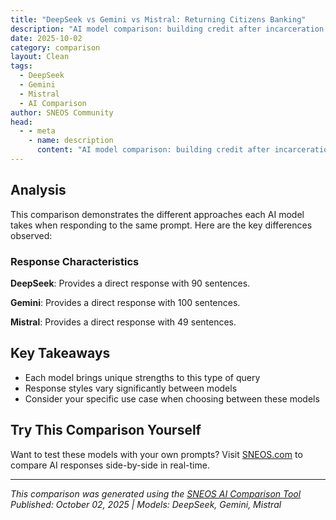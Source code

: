 ```yaml
---
title: "DeepSeek vs Gemini vs Mistral: Returning Citizens Banking"
description: "AI model comparison: building credit after incarceration..."
date: 2025-10-02
category: comparison
layout: Clean
tags:
  - DeepSeek
  - Gemini
  - Mistral
  - AI Comparison
author: SNEOS Community
head:
  - - meta
    - name: description
      content: "AI model comparison: building credit after incarceration..."
---
```


<ChatComparison
  title="DeepSeek vs Gemini vs Mistral: Returning Citizens Banking"
  prompt="building credit after incarceration"
  :responses='{
    "DeepSeek": "Of course. Building credit after incarceration is a challenging but absolutely achievable goal. It\u0027s about proving financial responsibility to future lenders, landlords, and even employers.\n\nThink of it as a fresh start with a strategic plan. Here is a comprehensive guide to help you navigate the process.\n\n### First Things First: The Foundation\n\nBefore you dive into credit products, you need to set a stable foundation.\n\n1.  **Secure a Stable Income and Budget:** A steady job is crucial. Create a bare-bones budget that covers your essential needs (housing, food, transportation, utilities). This discipline is the bedrock of all financial health.\n2.  **Open a Bank Account:** Start with a checking and savings account. Use them responsibly. This shows stability and is often a prerequisite for certain credit products. Look into second-chance banking programs or local credit unions if you have trouble with traditional banks.\n3.  **Get Your Financial Records:**\n    *   **Check Your Credit Reports:** You are entitled to a free weekly credit report from all three major bureaus (Equifax, Experian, and TransUnion) via **AnnualCreditReport.com**. Pull all three.\n    *   **Review Your Incarceration-Related Debt:** Look for any debts that may have gone into default or collections while you were incarcerated (e.g., old credit cards, utility bills, court fees, fines). You need to know what you\u0027re dealing with.\n\n---\n\n### Step 1: Addressing Past Debts and Errors\n\nYou can\u0027t build a new house on a crumbling foundation. Address old issues head-on.\n\n*   **Dispute Errors:** If you see accounts you don\u0027t recognize or incorrect details, dispute them directly with the credit bureaus. This is free to do.\n*   **Prioritize Debt:** Make a list of all your old debts. Focus first on any that are \u0022current\u0022 (you\u0027re still making payments) to keep them from falling into collections.\n*   **Strategize Old Collections:**\n    *   **Negotiate a \u0022Pay for Delete\u0022:** This is the gold standard. Contact the collection agency and offer to pay a portion of the debt in exchange for them *completely removing the collection account* from your credit report. **Get this agreement in writing** before you send any money.\n    *   **Settle the Debt:** If they won\u0027t delete, you can still settle the debt for less than you owe. This will be marked on your report as \u0022settled,\u0022 which is better than \u0022unpaid,\u0022 but it still negatively impacts your score.\n    *   **Let Old Debts Lie:** If a debt is very old (approaching 7 years from the date of first delinquency), it may be close to falling off your report naturally. Paying it now could restart the clock, so weigh your options carefully.\n\n---\n\n### Step 2: Building New, Positive Credit History\n\nThis is the core of the process. You need to show lenders you can handle credit responsibly *now*.\n\n#### **Starter Credit Options (Choose 1-2 to begin):**\n\n1.  **Secured Credit Card (The Best First Step)**\n    *   **How it works:** You provide a cash deposit (e.g., $200) which becomes your credit limit. The bank uses this as security.\n    *   **Why it\u0027s great:** It\u0027s designed for people with no credit or poor credit. It reports to the credit bureaus just like a regular card.\n    *   **How to use it:** Put one small, recurring charge on it (like a Netflix subscription). **Pay the statement balance in full every single month.** This builds a perfect payment history without paying interest.\n\n2.  **Credit-Builder Loan (The \u0022Forced Savings\u0022 Loan)**\n    *   **How it works:** You don\u0027t get the money upfront. The lender places a small loan amount (e.g., $500) into a locked savings account. You make fixed monthly payments for 6-24 months. Once you\u0027ve paid it off, you get the money (plus any interest earned).\n    *   **Why it\u0027s great:** It forces you into a savings habit while building a positive payment history. These are often offered by **Local Credit Unions** and Community Development Financial Institutions (CDFIs), which are more mission-driven and understanding.\n\n3.  **Become an Authorized User**\n    *   **How it works:** Ask a family member or close friend with good credit to add you as an \u0022authorized user\u0022 on their old, well-managed credit card.\n    *   **Why it\u0027s great:** The positive history of that account (their on-time payments, low balance) can be added to your credit file, giving your score a quick boost.\n    *   **Important:** The primary cardholder is still fully responsible for the debt. Have a clear agreement that they will not let the card carry a high balance and that they will make payments on time.\n\n---\n\n### Step 3: Advanced Strategies \u0026 Long-Term Maintenance\n\nOnce you\u0027ve established a baseline (6-12 months of positive history), you can level up.\n\n*   **Graduate to an Unsecured Card:** After 12-18 months of perfect payment history on your secured card, ask the issuer to \u0022graduate\u0022 it to an unsecured card and refund your deposit. Many have programs for this.\n*   **Diversify Your Credit Mix:** Having both a credit card (revolving credit) and an installment loan (like a credit-builder or small personal loan) can help your score.\n*   **The Golden Rules of Credit (Forever):**\n    *   **Payment History (35% of your score):** **NEVER, EVER MISS A PAYMENT.** Set up autopay for the minimum amount due if you\u0027re forgetful.\n    *   **Credit Utilization (30% of your score):** Keep your card balances low. Using less than 30% of your total limit is good; less than 10% is ideal. High balances hurt your score, even if you pay them off every month.\n    *   **Length of Credit History (15%):** Time is your friend. Keep your oldest accounts open and active.\n\n---\n\n### Special Considerations \u0026 Resources for the Formerly Incarcerated\n\n*   **Be Prepared for \u0022The Gap\u0022:** You will likely have to explain your employment and financial gaps. Prepare a simple, direct, and professional response that focuses on your future, not your past. \u0022I was out of the workforce for a period, but I am now focused on rebuilding my life and maintaining financial stability.\u0022\n*   **Non-Profit Help is Available:** Seek out non-profit credit counseling agencies (like the National Foundation for Credit Counseling - NFCC). They offer free or low-cost advice and can help you create a debt management plan.\n*   **Look for Re-Entry Programs:** Many community organizations offer financial literacy and credit-building workshops specifically for returning citizens. These can be invaluable for support and networking.\n*   **Rent and Utility Reporting Services:** Services like **Experian Boost** or **Rental Kharma** can potentially add your on-time rent and utility payments to your credit report, giving you a head start.\n\n### Sample Action Plan: Your First 12 Months\n\n*   **Months 1-2:** Get your credit reports, open a bank account, create a budget.\n*   **Months 3-4:** Apply for a secured credit card or credit-builder loan. Use it minimally and set up autopay.\n*   **Months 5-12:** Focus on making every payment on time and keeping balances low. Check your credit score every few months to track progress (many banks and credit cards now offer free scores).\n\nBuilding credit is a marathon, not a sprint. It requires patience, discipline, and consistency. Every on-time payment is a brick in the foundation of your new financial future. You can do this.",
    "Gemini": "Rebuilding credit after incarceration can be a challenging but essential step towards a fresh start. Here\u0027s a comprehensive guide to help you navigate the process:\n\n**I. Understanding the Challenges:**\n\n*   **Damaged Credit History:** Incarceration can negatively impact your credit score due to missed payments, defaulted loans, and collection accounts.\n*   **Limited Income and Employment:** Finding stable employment after release can be difficult, which affects your ability to make payments and build credit.\n*   **Lack of Resources:** Access to financial literacy resources and credit-building tools may be limited.\n*   **Identity Theft Risk:** Incarcerated individuals are often vulnerable to identity theft, which can further damage their credit.\n\n**II.  Immediate First Steps:**\n\n1.  **Get a Copy of Your Credit Report:**\n\n    *   **How:** Obtain free copies of your credit reports from all three major credit bureaus (Equifax, Experian, and TransUnion) at AnnualCreditReport.com. You\u0027re entitled to a free report from each bureau every 12 months. Consider checking one every four months to monitor your credit throughout the year.\n    *   **Why:**  This allows you to see the extent of the damage and identify any errors or fraudulent activity.\n2.  **Review Your Credit Reports Carefully:**\n\n    *   **Check for:**\n        *   **Inaccurate Information:**  Look for errors in your personal information (name, address, Social Security number), incorrect account balances, and debts that don\u0027t belong to you.\n        *   **Fraudulent Accounts:**  Check for accounts you didn\u0027t open or unauthorized charges.\n        *   **Outdated Information:**  Negative information generally stays on your credit report for seven years (bankruptcies for 10 years). Ensure old debts are being removed as required by law.\n3.  **Dispute Errors on Your Credit Reports:**\n\n    *   **How:**  Contact each credit bureau directly in writing to dispute any inaccuracies.  Provide supporting documentation to support your claim (e.g., court records, payment receipts). The credit bureau has 30 days to investigate your dispute.\n    *   **Why:**  Correcting errors can improve your credit score.\n4.  **Create a Budget:**\n\n    *   **How:**  Track your income and expenses.  Identify areas where you can cut back and save money.  Prioritize essential expenses like housing, food, and transportation.\n    *   **Why:**  A budget helps you manage your finances responsibly and avoid accumulating more debt.\n\n**III. Credit-Building Strategies:**\n\n1.  **Secured Credit Cards:**\n\n    *   **How:**  A secured credit card requires you to make a cash deposit that serves as your credit limit.  Use the card for small purchases and pay off the balance in full and on time each month.\n    *   **Why:**  Secured credit cards are easier to obtain than unsecured cards, especially with a damaged credit history.  Responsible use can help you build a positive credit history.\n    *   **Consider:** Capital One Secured Mastercard, Discover it Secured Credit Card.\n2.  **Credit-Builder Loans:**\n\n    *   **How:**  With a credit-builder loan, you make payments to the lender, and the lender reports your payment activity to the credit bureaus.  The loan proceeds are often held in a savings account until you\u0027ve paid off the loan.\n    *   **Why:**  Credit-builder loans can help you build credit without requiring you to have a good credit score upfront.\n    *   **Consider:**  Self Lender, SeedFi.\n3.  **Become an Authorized User:**\n\n    *   **How:**  Ask a trusted friend or family member with good credit to add you as an authorized user to their credit card account.  They don\u0027t have to give you the physical card.\n    *   **Why:**  The account\u0027s payment history will be reported to your credit report, which can help improve your credit score.  However, it also means that if the primary cardholder makes late payments or defaults, it can negatively affect your credit.\n4.  **Report Rent and Utility Payments:**\n\n    *   **How:**  Some services, like Experian Boost or third-party rent reporting services, allow you to report your rent and utility payments to the credit bureaus.\n    *   **Why:**  This can help boost your credit score, especially if you have limited credit history.\n5.  **Consider a Co-signer:**\n\n    *   **How:**  If you need a loan or credit card but can\u0027t qualify on your own, ask a trusted friend or family member with good credit to co-sign.\n    *   **Why:**  A co-signer guarantees that the lender will be repaid if you default.  However, it\u0027s important to be aware that the co-signer\u0027s credit will be affected if you fail to make payments.\n\n**IV. Managing Debt and Avoiding Scams:**\n\n1.  **Prioritize Debt Repayment:**\n\n    *   **Focus on:**  Paying off high-interest debt first. Consider the debt avalanche (highest interest rate first) or debt snowball (smallest balance first) methods.\n    *   **Avoid:**  Taking on more debt than you can afford to repay.\n2.  **Negotiate with Creditors:**\n\n    *   **How:**  Contact creditors and try to negotiate lower interest rates or payment plans.\n    *   **Why:**  This can help you manage your debt more effectively and avoid default.\n3.  **Beware of Credit Repair Scams:**\n\n    *   **Avoid:**  Companies that promise to erase negative information from your credit report, especially if they require upfront fees. These services are often scams and can actually harm your credit.\n    *   **Remember:**  You have the right to dispute inaccurate information on your credit report yourself for free.\n4.  **Seek Financial Counseling:**\n\n    *   **How:**  Contact a non-profit credit counseling agency for assistance with budgeting, debt management, and credit repair.\n    *   **Why:**  A qualified credit counselor can provide personalized guidance and help you develop a plan to achieve your financial goals. Look for agencies affiliated with the National Foundation for Credit Counseling (NFCC).\n\n**V. Long-Term Strategies:**\n\n1.  **Maintain Consistent On-Time Payments:**\n\n    *   **How:**  Set up automatic payments or reminders to ensure you never miss a payment.\n    *   **Why:**  Payment history is the most important factor in determining your credit score.\n2.  **Keep Credit Utilization Low:**\n\n    *   **How:**  Keep your credit card balances below 30% of your credit limit. Ideally, aim for below 10%.\n    *   **Why:**  High credit utilization can negatively impact your credit score.\n3.  **Be Patient:**\n\n    *   **Remember:**  Rebuilding credit takes time and effort.  Don\u0027t get discouraged if you don\u0027t see results immediately.  Continue to practice responsible financial habits, and your credit score will gradually improve.\n4.  **Continue to Monitor Your Credit Reports Regularly:**\n\n    *   **How:**  Check your credit reports at least once a year for accuracy.\n    *   **Why:**  Early detection of errors or fraudulent activity can help you minimize damage to your credit.\n\n**VI. Resources for Incarcerated Individuals:**\n\n*   **Financial Literacy Programs:** Some correctional facilities and non-profit organizations offer financial literacy programs to help inmates prepare for release.\n*   **Re-entry Programs:**  Many re-entry programs provide assistance with housing, employment, and financial management.\n*   **Legal Aid Services:**  Legal aid organizations can provide assistance with legal issues related to debt and credit.\n*   **Non-profit Organizations:** Organizations like the Prison Policy Initiative, the Osborne Association, and the Fortune Society offer resources and support for formerly incarcerated individuals.\n\n**VII. Key Considerations:**\n\n*   **Identity Protection:** Take steps to protect yourself from identity theft.  Monitor your credit reports regularly and be cautious about sharing personal information.\n*   **Job Opportunities:** Seek out employers who are open to hiring formerly incarcerated individuals.  Consider vocational training or educational programs to improve your job prospects.\n*   **Housing:** Secure stable housing.  This is crucial for rebuilding your life and managing your finances.\n\nRebuilding credit after incarceration is a marathon, not a sprint. By following these strategies and staying committed to responsible financial habits, you can improve your credit score and achieve your financial goals. Remember to seek support from resources available to you and stay positive throughout the process.\n",
    "Mistral": "Building credit after incarceration can be challenging, but it\u0027s definitely possible with the right steps. Here\u0027s a guide to help you:\n\n1. **Check Your Credit Report**: Start by obtaining a copy of your credit report from each of the three major credit bureaus (Equifax, Experian, and TransUnion). You can get a free copy once a year at AnnualCreditReport.com. Review them carefully to ensure there are no errors or fraudulent accounts.\n\n2. **Dispute Any Errors**: If you find any inaccuracies, dispute them with the respective credit bureau. They have 30 days to investigate and respond.\n\n3. **Open a Bank Account**: If you don\u0027t have one already, open a checking or savings account. This doesn\u0027t directly affect your credit score, but it\u0027s a important step in managing your finances.\n\n4. **Get a Secured Credit Card**: These are designed for people looking to build or rebuild credit. You\u0027ll put down a deposit, which becomes your credit limit. Use it for small purchases, pay off the balance in full each month, and watch your credit improve over time.\n\n5. **Become an Authorized User**: If you have a trusted friend or family member with good credit, ask if they can add you as an authorized user on one of their credit cards. This can help build your credit as long as the primary user maintains good credit habits.\n\n6. **Consider a Credit-Builder Loan**: These loans are designed to help build credit. The loan amount is held in a savings account while you make payments, and once you\u0027ve paid it off, the money is yours.\n\n7. **Pay All Bills on Time**: Payment history makes up 35% of your FICO score, so it\u0027s crucial to pay all your bills on time. Consider setting up automatic payments to ensure you never miss a due date.\n\n8. **Keep Credit Utilization Low**: Try to keep your credit utilization (the amount of credit you\u0027re using compared to your credit limit) below 30%. For example, if your credit limit is $1,000, try to spend less than $300 each billing cycle.\n\n9. **Be Patient**: Building credit takes time. Don\u0027t expect to see drastic improvements overnight.\n\n10. **Educate Yourself**: Learn about credit and financial management. Many non-profit organizations offer free or low-cost financial education courses.\n\n11. **Avoid Predatory Lenders**: Stay away from payday loans, title loans, and other high-interest, short-term loans. These can trap you in a cycle of debt and harm your credit.\n\n12. **Consider Credit Counseling**: If you\u0027re struggling, consider speaking with a non-profit credit counselor. They can provide personalized advice and help you create a plan to improve your credit.\n\n13. **Be Cautious with New Credit**: Don\u0027t open too many new accounts at once. This can lower your average account age and make you appear riskier to lenders.\n\n14. **Create a Budget**: A budget can help you manage your money, pay your bills on time, and save for the future.\n\n15. **Look into Employment and Housing Resources**: Some organizations specialize in helping formerly incarcerated individuals find employment and housing, which can help with financial stability.\n\nRemember, everyone\u0027s situation is unique, so what works for one person might not work for another. It\u0027s always a good idea to seek personalized advice from a professional.\n\nHere are some resources that might help:\n\n- The National Foundation for Credit Counseling (NFCC)\n- The Financial Clinic\n- The National Reentry Resource Center\n- Your local workforce development board or career center"
  }'
  published-date="12:33"
/>

## Analysis

This comparison demonstrates the different approaches each AI model takes when responding to the same prompt. Here are the key differences observed:

### Response Characteristics

**DeepSeek**: Provides a direct response with 90 sentences. 

**Gemini**: Provides a direct response with 100 sentences. 

**Mistral**: Provides a direct response with 49 sentences. 

## Key Takeaways

- Each model brings unique strengths to this type of query
- Response styles vary significantly between models
- Consider your specific use case when choosing between these models

## Try This Comparison Yourself

Want to test these models with your own prompts? Visit [SNEOS.com](https://sneos.com) to compare AI responses side-by-side in real-time.

---

*This comparison was generated using the [SNEOS AI Comparison Tool](https://sneos.com)*
*Published: October 02, 2025 | Models: DeepSeek, Gemini, Mistral*
